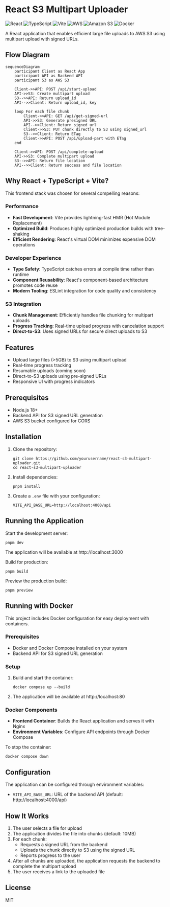 # React S3 Multipart Uploader

![React](https://img.shields.io/badge/react-%2320232a.svg?style=flat-square&logo=react&logoColor=%2361DAFB)
![TypeScript](https://img.shields.io/badge/typescript-%23007ACC.svg?style=flat-square&logo=typescript&logoColor=white)
![Vite](https://img.shields.io/badge/vite-%23646CFF.svg?style=flat-square&logo=vite&logoColor=white)
![AWS](https://img.shields.io/badge/AWS-%23FF9900.svg?style=flat-square&logo=amazon-aws&logoColor=white)
![Amazon S3](https://img.shields.io/badge/Amazon%20S3-FF9900?style=flat-square&logo=amazons3&logoColor=white)
![Docker](https://img.shields.io/badge/Docker-%230db7ed.svg?style=flat-square&logo=docker&logoColor=white)

A React application that enables efficient large file uploads to AWS S3 using multipart upload with signed URLs.

## Flow Diagram

```mermaid
sequenceDiagram
    participant Client as React App
    participant API as Backend API
    participant S3 as AWS S3

    Client->>API: POST /api/start-upload
    API->>S3: Create multipart upload
    S3-->>API: Return upload_id
    API-->>Client: Return upload_id, key

    loop For each file chunk
        Client->>API: GET /api/get-signed-url
        API->>S3: Generate presigned URL
        API-->>Client: Return signed_url
        Client->>S3: PUT chunk directly to S3 using signed_url
        S3-->>Client: Return ETag
        Client->>API: POST /api/upload-part with ETag
    end

    Client->>API: POST /api/complete-upload
    API->>S3: Complete multipart upload
    S3-->>API: Return file location
    API-->>Client: Return success and file location
```

## Why React + TypeScript + Vite?

This frontend stack was chosen for several compelling reasons:

### Performance
- **Fast Development**: Vite provides lightning-fast HMR (Hot Module Replacement)
- **Optimized Build**: Produces highly optimized production builds with tree-shaking
- **Efficient Rendering**: React's virtual DOM minimizes expensive DOM operations

### Developer Experience
- **Type Safety**: TypeScript catches errors at compile time rather than runtime
- **Component Reusability**: React's component-based architecture promotes code reuse
- **Modern Tooling**: ESLint integration for code quality and consistency

### S3 Integration
- **Chunk Management**: Efficiently handles file chunking for multipart uploads
- **Progress Tracking**: Real-time upload progress with cancelation support
- **Direct-to-S3**: Uses signed URLs for secure direct uploads to S3

## Features

- Upload large files (>5GB) to S3 using multipart upload
- Real-time progress tracking
- Resumable uploads (coming soon)
- Direct-to-S3 uploads using pre-signed URLs
- Responsive UI with progress indicators

## Prerequisites

- Node.js 18+
- Backend API for S3 signed URL generation
- AWS S3 bucket configured for CORS

## Installation

1. Clone the repository:
   ```
   git clone https://github.com/yourusername/react-s3-multipart-uploader.git
   cd react-s3-multipart-uploader
   ```

2. Install dependencies:
   ```
   pnpm install
   ```

3. Create a `.env` file with your configuration:
   ```
   VITE_API_BASE_URL=http://localhost:4000/api
   ```

## Running the Application

Start the development server:
```
pnpm dev
```

The application will be available at http://localhost:3000

Build for production:
```
pnpm build
```

Preview the production build:
```
pnpm preview
```

## Running with Docker

This project includes Docker configuration for easy deployment with containers.

### Prerequisites

- Docker and Docker Compose installed on your system
- Backend API for S3 signed URL generation

### Setup

1. Build and start the container:
   ```
   docker compose up --build
   ```

2. The application will be available at http://localhost:80

### Docker Components

- **Frontend Container**: Builds the React application and serves it with Nginx
- **Environment Variables**: Configure API endpoints through Docker Compose

To stop the container:
```
docker compose down
```

## Configuration

The application can be configured through environment variables:

- `VITE_API_BASE_URL`: URL of the backend API (default: http://localhost:4000/api)

## How It Works

1. The user selects a file for upload
2. The application divides the file into chunks (default: 10MB)
3. For each chunk:
	- Requests a signed URL from the backend
	- Uploads the chunk directly to S3 using the signed URL
	- Reports progress to the user
4. After all chunks are uploaded, the application requests the backend to complete the multipart upload
5. The user receives a link to the uploaded file

## License

MIT
